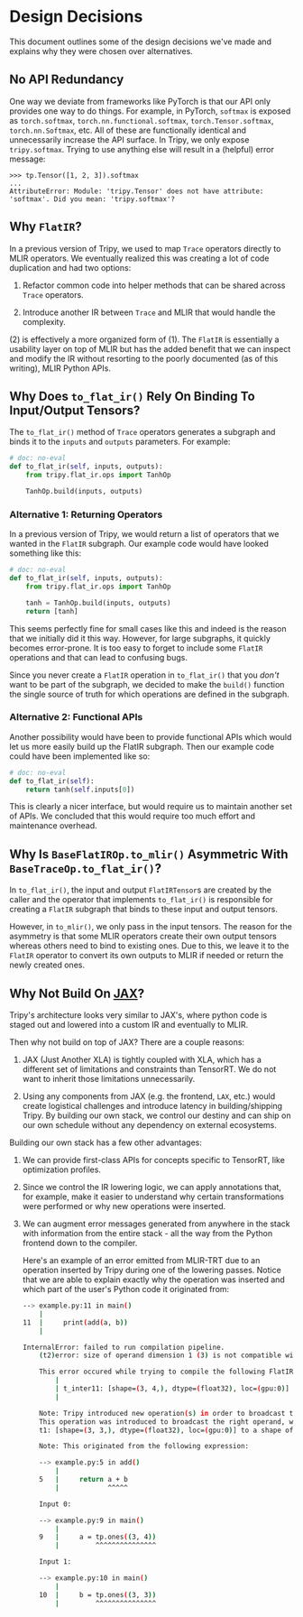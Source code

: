 # Design Decisions

This document outlines some of the design decisions we've made and explains why they
were chosen over alternatives.



## No API Redundancy

One way we deviate from frameworks like PyTorch is that our API only provides one way to do things.
For example, in PyTorch, `softmax` is exposed as `torch.softmax`, `torch.nn.functional.softmax`,
`torch.Tensor.softmax`, `torch.nn.Softmax`, etc. All of these are functionally identical and unnecessarily
increase the API surface. In Tripy, we only expose `tripy.softmax`. Trying to use anything else will
result in a (helpful) error message:

```
>>> tp.Tensor([1, 2, 3]).softmax
...
AttributeError: Module: 'tripy.Tensor' does not have attribute: 'softmax'. Did you mean: 'tripy.softmax'?
```


## Why `FlatIR`?

In a previous version of Tripy, we used to map `Trace` operators directly to MLIR
operators. We eventually realized this was creating a lot of code duplication and had two
options:

1. Refactor common code into helper methods that can be shared across `Trace` operators.

2. Introduce another IR between `Trace` and MLIR that would handle the complexity.

(2) is effectively a more organized form of (1). The `FlatIR` is essentially a usability layer
on top of MLIR but has the added benefit that we can inspect and modify the IR without
resorting to the poorly documented (as of this writing), MLIR Python APIs.


## Why Does `to_flat_ir()` Rely On Binding To Input/Output Tensors?

The `to_flat_ir()` method of `Trace` operators generates a subgraph and binds it
to the `inputs` and `outputs` parameters.
For example:

```py
# doc: no-eval
def to_flat_ir(self, inputs, outputs):
    from tripy.flat_ir.ops import TanhOp

    TanhOp.build(inputs, outputs)
```

### Alternative 1: Returning Operators

In a previous version of Tripy, we would return a list of operators that we wanted in the
`FlatIR` subgraph. Our example code would have looked something like this:

```py
# doc: no-eval
def to_flat_ir(self, inputs, outputs):
    from tripy.flat_ir.ops import TanhOp

    tanh = TanhOp.build(inputs, outputs)
    return [tanh]
```

This seems perfectly fine for small cases like this and indeed is the reason that we initially
did it this way. However, for large subgraphs, it quickly becomes error-prone. It is too easy
to forget to include some `FlatIR` operations and that can lead to confusing bugs.

Since you never create a `FlatIR` operation in `to_flat_ir()` that you *don't* want to be
part of the subgraph, we decided to make the `build()` function the single
source of truth for which operations are defined in the subgraph.

### Alternative 2: Functional APIs

Another possibility would have been to provide functional APIs which would let us more easily
build up the FlatIR subgraph. Then our example code could have been implemented like so:

```py
# doc: no-eval
def to_flat_ir(self):
    return tanh(self.inputs[0])
```

This is clearly a nicer interface, but would require us to maintain another set of APIs.
We concluded that this would require too much effort and maintenance overhead.


## Why Is `BaseFlatIROp.to_mlir()` Asymmetric With `BaseTraceOp.to_flat_ir()`?

In `to_flat_ir()`, the input and output `FlatIRTensor`s are created by the caller and
the operator that implements `to_flat_ir()` is responsible for creating a `FlatIR` subgraph
that binds to these input and output tensors.

However, in `to_mlir()`, we only pass in the input tensors. The reason for the asymmetry is
that some MLIR operators create their own output tensors whereas others need to bind to
existing ones. Due to this, we leave it to the `FlatIR` operator to convert its own outputs
to MLIR if needed or return the newly created ones.


## Why Not Build On [JAX](https://github.com/google/jax)?

Tripy's architecture looks very similar to JAX's, where python code is staged out and
lowered into a custom IR and eventually to MLIR.

Then why not build on top of JAX? There are a couple reasons:

1. JAX (Just Another XLA) is tightly coupled with XLA, which has a different set of limitations
    and constraints than TensorRT. We do not want to inherit those limitations unnecessarily.

2. Using any components from JAX (e.g. the frontend, `LAX`, etc.) would create logistical
    challenges and introduce latency in building/shipping Tripy.
    By building our own stack, we control our destiny and can ship on our own schedule
    without any dependency on external ecosystems.

Building our own stack has a few other advantages:

1. We can provide first-class APIs for concepts specific to TensorRT, like optimization profiles.

2. Since we control the IR lowering logic, we can apply annotations that, for example, make it
    easier to understand why certain transformations were performed or why new operations were
    inserted.

3. We can augment error messages generated from anywhere in the stack with information
    from the entire stack - all the way from the Python frontend down to the compiler.

    Here's an example of an error emitted from MLIR-TRT due to an operation inserted
    by Tripy during one of the lowering passes. Notice that we are able to explain
    exactly why the operation was inserted and which part of the user's Python code
    it originated from:

    ```bash
    --> example.py:11 in main()
        |
    11  |     print(add(a, b))
        |

    InternalError: failed to run compilation pipeline.
        (t2)error: size of operand dimension 1 (3) is not compatible with size of result dimension 1 (4)

        This error occured while trying to compile the following FlatIR expression:
            |
            | t_inter11: [shape=(3, 4,), dtype=(float32), loc=(gpu:0)] = DynamicBroadcastOp(t1, t_inter8, broadcast_dim=[0, 1])
            |

        Note: Tripy introduced new operation(s) in order to broadcast the inputs of '+' to compatible shapes.
        This operation was introduced to broadcast the right operand, which was:
        t1: [shape=(3, 3,), dtype=(float32), loc=(gpu:0)] to a shape of: (3, 4) in order to be compatible with the other input(s).

        Note: This originated from the following expression:

        --> example.py:5 in add()
            |
        5   |     return a + b
            |            ^^^^^

        Input 0:

        --> example.py:9 in main()
            |
        9   |     a = tp.ones((3, 4))
            |         ^^^^^^^^^^^^^^^

        Input 1:

        --> example.py:10 in main()
            |
        10  |     b = tp.ones((3, 3))
            |         ^^^^^^^^^^^^^^^
    ```
